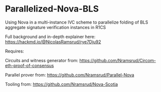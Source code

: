 # Parallelized-Nova-BLS
Using Nova in a multi-instance IVC scheme to parallelize folding of BLS aggregate signature verification instances in R1CS

Full background and in-depth explainer here: https://hackmd.io/@NicolasRamsrud/rye7Dju92


Requires: 

Circuits and witness generator from:
https://github.com/Nramsrud/Circom-eth-proof-of-consensus

Parallel prover from:
https://github.com/Nramsrud/Parallel-Nova

Tooling from:
https://github.com/Nramsrud/Nova-Scotia
